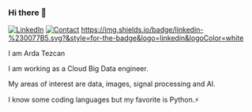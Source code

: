 ### Hi there 👋

[![LinkedIn](https://img.shields.io/badge/-LinkedIn-007BB6?style=for-the-badge&logo=linkedin&logoColor=999999)](https://www.linkedin.com/in/ardatezcan) 
[![Contact](https://img.shields.io/badge/CONTACT-GMAIL-blue?style=for-the-badge&logo=gmail&logoColor=white)](mailto:ardtez@gmail.com)
https://img.shields.io/badge/linkedin-%230077B5.svg?&style=for-the-badge&logo=linkedin&logoColor=white

I am Arda Tezcan 

I am working as a Cloud Big Data engineer.

My areas of interest are data, images, signal processing and AI.

I know some coding languages but my favorite is Python.⚡



<!--
**ardatezcan1/ardatezcan1** is a ✨ _special_ ✨ repository because its `README.md` (this file) appears on your GitHub profile.

Here are some ideas to get you started:

- 🔭 I’m currently working on ...
- 🌱 I’m currently learning ...
- 👯 I’m looking to collaborate on ...
- 🤔 I’m looking for help with ...
- 💬 Ask me about ...
- 📫 How to reach me: ...
- 😄 Pronouns: ...
- ⚡ Fun fact: ...
-->
